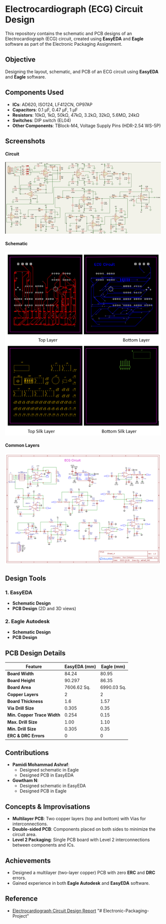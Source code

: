 # Electrocardiograph (ECG) Circuit Design

This repository contains the schematic and PCB designs of an Electrocardiograph (ECG) circuit, created using **EasyEDA** and **Eagle** software as part of the Electronic Packaging Assignment.

## Objective
Designing the layout, schematic, and PCB of an ECG circuit using **EasyEDA** and **Eagle** software.

## Components Used
- **ICs**: AD620, ISO124, LF412CN, OP97AP
- **Capacitors**: 0.1 µF, 0.47 µF, 1 µF
- **Resistors**: 10kΩ, 1kΩ, 50kΩ, 47kΩ, 3.2kΩ, 32kΩ, 5.6MΩ, 24kΩ
- **Switches**: DIP switch (EL04)
- **Other Components**: TBlock-M4, Voltage Supply Pins (HDR-2.54 WS-5P)


## Screenshots
#### Circuit
![Circuit](https://github.com/Ashraf-mE/Electronic-Packaging-Project/blob/main/Assests/circuit.png)

#### Schematic
![Schematic](https://github.com/Ashraf-mE/Electronic-Packaging-Project/blob/main/Assests/common_layers.png)

#### Common Layers
![Common Layers](https://github.com/Ashraf-mE/Electronic-Packaging-Project/blob/main/Assests/schematic.png)


## Design Tools
### 1. EasyEDA
- **Schematic Design**
- **PCB Design** (2D and 3D views)

### 2. Eagle Autodesk
- **Schematic Design**
- **PCB Design**

## PCB Design Details
| Feature                      | EasyEDA (mm)  | Eagle (mm) |
|------------------------------|---------------|------------|
| **Board Width**               | 84.24         | 80.95      |
| **Board Height**              | 90.297        | 86.35      |
| **Board Area**                | 7606.62 Sq.   | 6990.03 Sq.|
| **Copper Layers**             | 2             | 2          |
| **Board Thickness**           | 1.6           | 1.57       |
| **Via Drill Size**            | 0.305         | 0.35       |
| **Min. Copper Trace Width**   | 0.254         | 0.15       |
| **Max. Drill Size**           | 1.00          | 1.10       |
| **Min. Drill Size**           | 0.305         | 0.35       |
| **ERC & DRC Errors**          | 0             | 0          |

## Contributions
- **Pamidi Mohammad Ashraf**:
  - Designed schematic in Eagle
  - Designed PCB in EasyEDA
- **Gowtham N**:
  - Designed schematic in EasyEDA
  - Designed PCB in Eagle

## Concepts & Improvisations
- **Multilayer PCB**: Two copper layers (top and bottom) with Vias for interconnections.
- **Double-sided PCB**: Components placed on both sides to minimize the circuit area.
- **Level 2 Packaging**: Single PCB board with Level 2 interconnections between components and ICs.

## Achievements
- Designed a multilayer (two-layer copper) PCB with zero **ERC** and **DRC** errors.
- Gained experience in both **Eagle Autodesk** and **EasyEDA** software.

## Reference
- [Electrocardiograph Circuit Design Report](https://core.ac.uk/download/pdf/199199084.pdf)
"# Electronic-Packaging-Project" 
